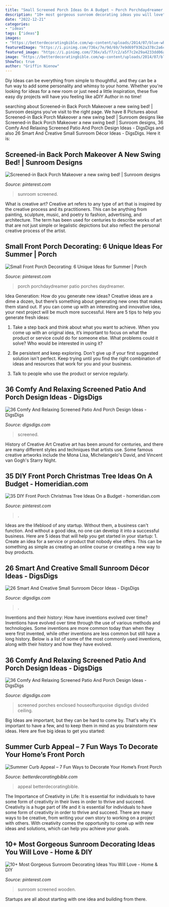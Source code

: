 ```yaml
---
title: "Small Screened Porch Ideas On A Budget ~ Porch Porchdaydreamer Patio Porches Daydreamer"
description: "10+ most gorgeous sunroom decorating ideas you will love"
date: "2022-12-21"
categories:
- "ideas"
tags: ["ideas"]
images:
- "https://betterdecoratingbible.com/wp-content/uploads/2014/07/blue-whicker-furniture-cottage-flowers-floor-board-decor-Farmhouse-Porch.jpg"
featuredImage: "https://i.pinimg.com/736x/7e/9d/69/7e9d69f9362a378c2a6cc195e95a3c2e.jpg"
featured_image: "https://i.pinimg.com/736x/a5/f7/c2/a5f7c2e29a4233dd06a85ea22c280b73.jpg"
image: "https://betterdecoratingbible.com/wp-content/uploads/2014/07/blue-whicker-furniture-cottage-flowers-floor-board-decor-Farmhouse-Porch.jpg"
ShowToc: true
author: "Griffin Nienow"
---
```



Diy Ideas can be everything from simple to thoughtful, and they can be a fun way to add some personality and whimsy to your home. Whether you're looking for ideas for a new room or just need a little inspiration, these five easy diy projects will have you feeling like aDIY Author in no time!

	

		
searching about Screened-in Back Porch Makeover  a new swing bed! | Sunroom designs you've visit to the right page. We have 8 Pictures about Screened-in Back Porch Makeover  a new swing bed! | Sunroom designs like Screened-in Back Porch Makeover  a new swing bed! | Sunroom designs, 36 Comfy And Relaxing Screened Patio And Porch Design Ideas - DigsDigs and also 26 Smart And Creative Small Sunroom Décor Ideas - DigsDigs. Here it is:
		
    
## Screened-in Back Porch Makeover  A New Swing Bed! | Sunroom Designs

<img loading=lazy src="https://i.pinimg.com/736x/4e/9d/00/4e9d000fbc13e9413bcd614fea785a7b.jpg" onerror="this.onerror=null;this.src='https://tse1.mm.bing.net/th?id=OIP.m7fUDvGLPbRC-r9nfs2cvgHaJ3&amp;pid=15.1';" alt="Screened-in Back Porch Makeover  a new swing bed! | Sunroom designs">

_Source: pinterest.com_

>sunroom screened. 

	

What is creative art?
Creative art refers to any type of art that is inspired by the creative process and its practitioners. This can be anything from painting, sculpture, music, and poetry to fashion, advertising, and architecture. The term has been used for centuries to describe works of art that are not just simple or legalistic depictions but also reflect the personal creative process of the artist.

    
## Small Front Porch Decorating: 6 Unique Ideas For Summer | Porch

<img loading=lazy src="https://i.pinimg.com/736x/7e/9d/69/7e9d69f9362a378c2a6cc195e95a3c2e.jpg" onerror="this.onerror=null;this.src='https://tse4.mm.bing.net/th?id=OIP.3EUwUZwTih0O2irxbdZcUQHaLH&amp;pid=15.1';" alt="Small Front Porch Decorating: 6 Unique Ideas for Summer | Porch">

_Source: pinterest.com_

>porch porchdaydreamer patio porches daydreamer. 

	

Idea Generation: How do you generate new ideas?
Creative ideas are a dime a dozen, but there’s something about generating new ones that makes them stand out. If you can come up with an interesting and innovative idea, your next project will be much more successful. Here are 5 tips to help you generate fresh ideas:
1. Take a step back and think about what you want to achieve. When you come up with an original idea, it’s important to focus on what the product or service could do for someone else. What problems could it solve? Who would be interested in using it?

2. Be persistent and keep exploring. Don't give up if your first suggested solution isn't perfect. Keep trying until you find the right combination of ideas and resources that work for you and your business.

3. Talk to people who use the product or service regularly.

    
## 36 Comfy And Relaxing Screened Patio And Porch Design Ideas - DigsDigs

<img loading=lazy src="https://www.digsdigs.com/photos/comfy-and-relaxing-screened-patio-design-ideas-6.jpg" onerror="this.onerror=null;this.src='https://tse1.mm.bing.net/th?id=OIP.SvFlmACQcsehp7l0FCuYCQHaIV&amp;pid=15.1';" alt="36 Comfy And Relaxing Screened Patio And Porch Design Ideas - DigsDigs">

_Source: digsdigs.com_

>screened. 

	

History of Creative Art
Creative art has been around for centuries, and there are many different styles and techniques that artists use. Some famous creative artworks include the Mona Lisa, Michelangelo's David, and Vincent van Gogh's Starry Night.

    
## 35 DIY Front Porch Christmas Tree Ideas On A Budget - Homeridian.com

<img loading=lazy src="https://i.pinimg.com/736x/e5/cc/75/e5cc755d5d6851431dc4ad2a21451f5c.jpg" onerror="this.onerror=null;this.src='https://tse4.mm.bing.net/th?id=OIP.Dj5pHuZY2ojVfUaC3dFgAQHaK7&amp;pid=15.1';" alt="35 DIY Front Porch Christmas Tree Ideas On a Budget - homeridian.com">

_Source: pinterest.com_

>. 

	

Ideas are the lifeblood of any startup. Without them, a business can't function. And without a good idea, no one can develop it into a successful business. Here are 5 ideas that will help you get started in your startup: 1. Create an idea for a service or product that nobody else offers. This can be something as simple as creating an online course or creating a new way to buy products. 
    
## 26 Smart And Creative Small Sunroom Décor Ideas - DigsDigs

<img loading=lazy src="https://www.digsdigs.com/photos/smart-and-creative-small-sunroom-decor-ideas-14.jpg" onerror="this.onerror=null;this.src='https://tse2.mm.bing.net/th?id=OIP.byZa10gEKPIbJd0B53Iq7QHaLI&amp;pid=15.1';" alt="26 Smart And Creative Small Sunroom Décor Ideas - DigsDigs">

_Source: digsdigs.com_

>. 

	

Inventions and their history: How have inventions evolved over time?
Inventions have evolved over time through the use of various methods and technologies. Some inventions are more common today than when they were first invented, while other inventions are less common but still have a long history. Below is a list of some of the most commonly used inventions, along with their history and how they have evolved.

    
## 36 Comfy And Relaxing Screened Patio And Porch Design Ideas - DigsDigs

<img loading=lazy src="https://www.digsdigs.com/photos/comfy-and-relaxing-screened-patio-design-ideas-33-554x554.jpg" onerror="this.onerror=null;this.src='https://tse1.mm.bing.net/th?id=OIP.m0x7J6ndrxu7rA8vs7VidwHaHa&amp;pid=15.1';" alt="36 Comfy And Relaxing Screened Patio And Porch Design Ideas - DigsDigs">

_Source: digsdigs.com_

>screened porches enclosed houseofturquoise digsdigs divided ceiling. 

	

Big Ideas are important, but they can be hard to come by. That's why it's important to have a few, and to keep them in mind as you brainstorm new ideas. Here are five big ideas to get you started: 

    
## Summer Curb Appeal – 7 Fun Ways To Decorate Your Home’s Front Porch

<img loading=lazy src="https://betterdecoratingbible.com/wp-content/uploads/2014/07/blue-whicker-furniture-cottage-flowers-floor-board-decor-Farmhouse-Porch.jpg" onerror="this.onerror=null;this.src='https://tse3.mm.bing.net/th?id=OIP.PDHcjPtnf7KV9pgcbuwisAHaLH&amp;pid=15.1';" alt="Summer Curb Appeal – 7 Fun Ways to Decorate Your Home’s Front Porch">

_Source: betterdecoratingbible.com_

>appeal betterdecoratingbible. 

	

The Importance of Creativity in Life: It is essential for individuals to have some form of creativity in their lives in order to thrive and succeed.
Creativity is a huge part of life and it is essential for individuals to have some form of creativity in order to thrive and succeed. There are many ways to be creative, from writing your own story to working on a project with others. With creativity comes the opportunity to come up with new ideas and solutions, which can help you achieve your goals.

    
## 10+ Most Gorgeous Sunroom Decorating Ideas You Will Love - Home &amp; DIY

<img loading=lazy src="https://i.pinimg.com/736x/a5/f7/c2/a5f7c2e29a4233dd06a85ea22c280b73.jpg" onerror="this.onerror=null;this.src='https://tse3.mm.bing.net/th?id=OIP.3UOeRMKuRwXQizhXM90iVAHaEn&amp;pid=15.1';" alt="10+ Most Gorgeous Sunroom Decorating Ideas You Will Love - Home &amp; DIY">

_Source: pinterest.com_

>sunroom screened wooden. 

	

Startups are all about starting with one idea and building from there.

